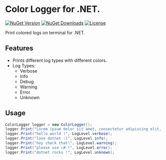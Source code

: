 
# Color Logger for .NET. 

[![NuGet Version](https://img.shields.io/nuget/v/ColorLogger_NET?&label=nuget&color=informational&logo=nuget)](https://www.nuget.org/packages/ColorLogger_NET/) 
[![NuGet Downloads](https://img.shields.io/nuget/dt/ColorLogger_NET?color=brightgreen&logo=nuget)](https://www.nuget.org/packages/ColorLogger_NET/)
[![License](https://img.shields.io/github/license/berkbb/tcid_checker_net?color=important)](https://www.nuget.org/packages/ColorLogger_NET/)


   

 Print colored logs on terminal for .NET.

## Features

* Prints different log types with different colors.
* Log Types:
    * Verbose
    * Info
    * Debug
    * Warning
    * Error
    * Unknown



## Usage
 

```c#
ColorLogger logger = new ColorLogger();
logger.Print("Lorem ipsum dolor sit amet, consectetur adipiscing elit, sed do eiusmod tempor incididunt ut labore et dolore magna aliqua. Ut enim ad minim veniam, quis nostrud exercitation ullamco laboris nisi ut aliquip ex ea commodo consequat. Duis aute irure dolor in reprehenderit in voluptate velit esse cillum dolore eu fugiat nulla pariatur. Excepteur sint occaecat cupidatat non proident, sunt in culpa qui officia deserunt mollit anim id est laborum.", LogLevel.debug);
logger.Print("hello world !", LogLevel.verbose);
logger.Print("love dotnet :)", LogLevel.info);
logger.Print("hey check that!", LogLevel.warning);
logger.Print("please use c# !", LogLevel.error);
logger.Print("dotnet rocks !", LogLevel.unknown);

```

